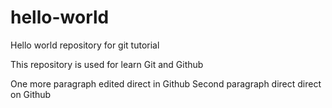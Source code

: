 # hello-world
Hello world repository for git tutorial

This repository is used for learn Git and Github

One more paragraph edited direct in Github
Second paragraph direct direct on Github
